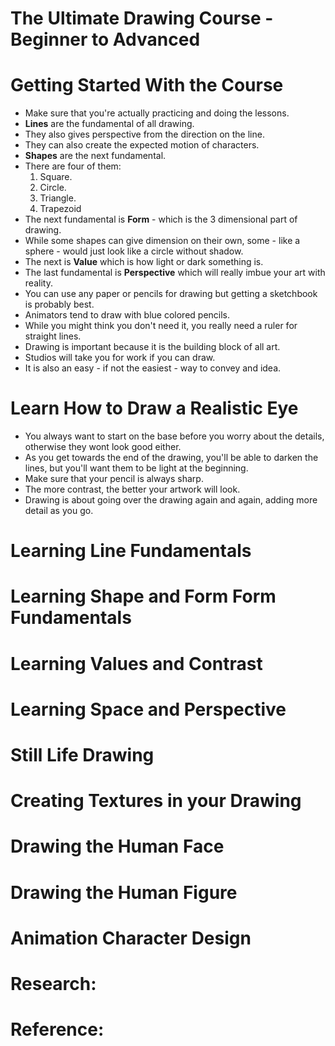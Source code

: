 # The Ultimate Drawing Course - Beginner to Advanced
##


# Getting Started With the Course
- Make sure that you're actually practicing and doing the lessons.
- **Lines** are the fundamental of all drawing.
- They also gives perspective from the direction on the line.
- They can also create the expected motion of characters.
- **Shapes** are the next fundamental.
- There are four of them:
  1. Square.
  2. Circle.
  3. Triangle.
  4. Trapezoid
- The next fundamental is **Form** - which is the 3 dimensional part of drawing.
- While some shapes can give dimension on their own, some - like a sphere - would just look like a circle without shadow.
- The next is **Value** which is how light or dark something is.
- The last fundamental is **Perspective** which will really imbue your art with reality.
- You can use any paper or pencils for drawing but getting a sketchbook is probably best.
- Animators tend to draw with blue colored pencils.
- While you might think you don't need it, you really need a ruler for straight lines.
- Drawing is important because it is the building block of all art.
- Studios will take you for work if you can draw.
- It is also an easy - if not the easiest - way to convey and idea.


# Learn How to Draw a Realistic Eye
- You always want to start on the base before you worry about the details, otherwise they wont look good either.
- As you get towards the end of the drawing, you'll be able to darken the lines, but you'll want them to be light at the beginning.
- Make sure that your pencil is always sharp.
- The more contrast, the better your artwork will look.
- Drawing is about going over the drawing again and again, adding more detail as you go.


# Learning Line Fundamentals


# Learning Shape and Form Form Fundamentals


# Learning Values and Contrast


# Learning Space and Perspective


# Still Life Drawing


# Creating Textures in your Drawing


# Drawing the Human Face


# Drawing the Human Figure


# Animation Character Design

# Research:

# Reference:
